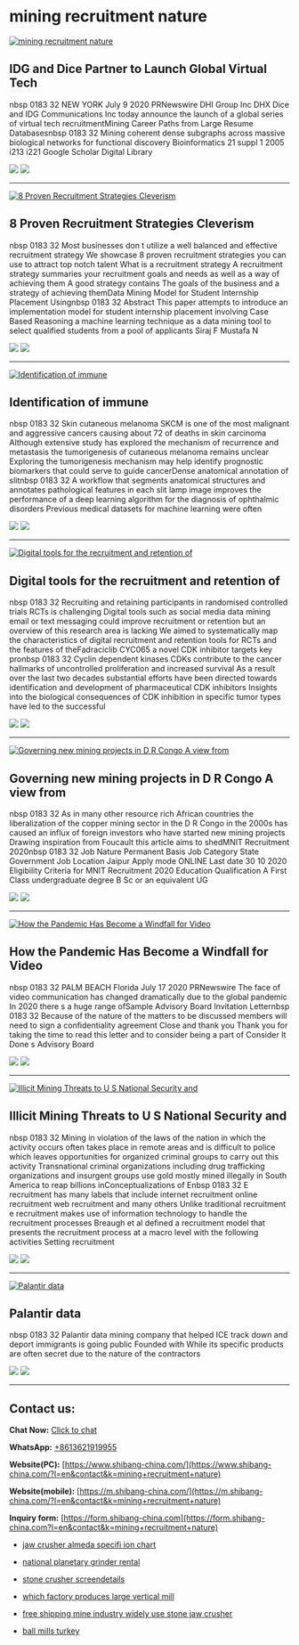 # mining recruitment nature

<a href="https://swt.shibang-china.com/?l=en&img&k=mining+recruitment+nature" target="_blank">![mining recruitment nature](http://static.shibang-china.com/all-800x300/1189.jpg)</a>

## IDG and Dice Partner to Launch Global Virtual Tech
nbsp 0183 32 NEW YORK July 9 2020 PRNewswire  DHI Group Inc DHX Dice and IDG Communications Inc today announce the launch of a global series of virtual tech recruitmentMining Career Paths from Large Resume Databasesnbsp 0183 32 Mining coherent dense subgraphs across massive biological networks for functional discovery Bioinformatics 21 suppl 1 2005 i213 i221 Google Scholar Digital Library


<a href="https://whatsapp.shibangsoft.com/WhatsApp.php" target="_blank" title="WhatsApp">![](http://static.shibang-china.com/icon/whatsapp.png)</a> <a href="https://swt.shibang-china.com/?l=en&icon&k=mining+recruitment+nature" target="_blank">![](http://static.shibang-china.com/icon/chat-en.png)</a>

---

<a href="https://swt.shibang-china.com/?l=en&img&k=mining+recruitment+nature" target="_blank">![8 Proven Recruitment Strategies Cleverism](http://static.shibang-china.com/all-800x300/1038.jpg)</a>

## 8 Proven Recruitment Strategies Cleverism
nbsp 0183 32 Most businesses don t utilize a well balanced and effective recruitment strategy We showcase 8 proven recruitment strategies you can use to attract top notch talent What is a recruitment strategy A recruitment strategy summaries your recruitment goals and needs as well as a way of achieving them A good strategy contains The goals of the business and a strategy of achieving themData Mining Model for Student Internship Placement Usingnbsp 0183 32 Abstract This paper attempts to introduce an implementation model for student internship placement involving Case Based Reasoning a machine learning technique as a data mining tool to select qualified students from a pool of applicants Siraj F Mustafa N


<a href="https://whatsapp.shibangsoft.com/WhatsApp.php" target="_blank" title="WhatsApp">![](http://static.shibang-china.com/icon/whatsapp.png)</a> <a href="https://swt.shibang-china.com/?l=en&icon&k=mining+recruitment+nature" target="_blank">![](http://static.shibang-china.com/icon/chat-en.png)</a>

---

<a href="https://swt.shibang-china.com/?l=en&img&k=mining+recruitment+nature" target="_blank">![Identification of immune](http://static.shibang-china.com/all-800x300/72.jpg)</a>

## Identification of immune
nbsp 0183 32 Skin cutaneous melanoma SKCM is one of the most malignant and aggressive cancers causing about 72 of deaths in skin carcinoma Although extensive study has explored the mechanism of recurrence and metastasis the tumorigenesis of cutaneous melanoma remains unclear Exploring the tumorigenesis mechanism may help identify prognostic biomarkers that could serve to guide cancerDense anatomical annotation of slitnbsp 0183 32 A workflow that segments anatomical structures and annotates pathological features in each slit lamp image improves the performance of a deep learning algorithm for the diagnosis of ophthalmic disorders Previous medical datasets for machine learning were often


<a href="https://whatsapp.shibangsoft.com/WhatsApp.php" target="_blank" title="WhatsApp">![](http://static.shibang-china.com/icon/whatsapp.png)</a> <a href="https://swt.shibang-china.com/?l=en&icon&k=mining+recruitment+nature" target="_blank">![](http://static.shibang-china.com/icon/chat-en.png)</a>

---

<a href="https://swt.shibang-china.com/?l=en&img&k=mining+recruitment+nature" target="_blank">![Digital tools for the recruitment and retention of](http://static.shibang-china.com/all-800x300/51.jpg)</a>

## Digital tools for the recruitment and retention of
nbsp 0183 32 Recruiting and retaining participants in randomised controlled trials RCTs is challenging Digital tools such as social media data mining email or text messaging could improve recruitment or retention but an overview of this research area is lacking We aimed to systematically map the characteristics of digital recruitment and retention tools for RCTs and the features of theFadraciclib CYC065 a novel CDK inhibitor targets key pronbsp 0183 32 Cyclin dependent kinases CDKs contribute to the cancer hallmarks of uncontrolled proliferation and increased survival As a result over the last two decades substantial efforts have been directed towards identification and development of pharmaceutical CDK inhibitors Insights into the biological consequences of CDK inhibition in specific tumor types have led to the successful


<a href="https://whatsapp.shibangsoft.com/WhatsApp.php" target="_blank" title="WhatsApp">![](http://static.shibang-china.com/icon/whatsapp.png)</a> <a href="https://swt.shibang-china.com/?l=en&icon&k=mining+recruitment+nature" target="_blank">![](http://static.shibang-china.com/icon/chat-en.png)</a>

---

<a href="https://swt.shibang-china.com/?l=en&img&k=mining+recruitment+nature" target="_blank">![Governing new mining projects in D R Congo A view from](http://static.shibang-china.com/all-800x300/877.jpg)</a>

## Governing new mining projects in D R Congo A view from
nbsp 0183 32 As in many other resource rich African countries the liberalization of the copper mining sector in the D R Congo in the 2000s has caused an influx of foreign investors who have started new mining projects Drawing inspiration from Foucault this article aims to shedMNIT Recruitment 2020nbsp 0183 32 Job Nature Permanent Basis Job Category State Government Job Location Jaipur Apply mode ONLINE Last date 30 10 2020 Eligibility Criteria for MNIT Recruitment 2020 Education Qualification A First Class undergraduate degree B Sc or an equivalent UG


<a href="https://whatsapp.shibangsoft.com/WhatsApp.php" target="_blank" title="WhatsApp">![](http://static.shibang-china.com/icon/whatsapp.png)</a> <a href="https://swt.shibang-china.com/?l=en&icon&k=mining+recruitment+nature" target="_blank">![](http://static.shibang-china.com/icon/chat-en.png)</a>

---

<a href="https://swt.shibang-china.com/?l=en&img&k=mining+recruitment+nature" target="_blank">![How the Pandemic Has Become a Windfall for Video](http://static.shibang-china.com/all-800x300/1447.jpg)</a>

## How the Pandemic Has Become a Windfall for Video
nbsp 0183 32 PALM BEACH Florida July 17 2020 PRNewswire  The face of video communication has changed dramatically due to the global pandemic In 2020 there s a huge range ofSample Advisory Board Invitation Letternbsp 0183 32 Because of the nature of the matters to be discussed members will need to sign a confidentiality agreement Close and thank you Thank you for taking the time to read this letter and to consider being a part of Consider It Done s Advisory Board


<a href="https://whatsapp.shibangsoft.com/WhatsApp.php" target="_blank" title="WhatsApp">![](http://static.shibang-china.com/icon/whatsapp.png)</a> <a href="https://swt.shibang-china.com/?l=en&icon&k=mining+recruitment+nature" target="_blank">![](http://static.shibang-china.com/icon/chat-en.png)</a>

---

<a href="https://swt.shibang-china.com/?l=en&img&k=mining+recruitment+nature" target="_blank">![Illicit Mining Threats to U S National Security and](http://static.shibang-china.com/all-800x300/254.jpg)</a>

## Illicit Mining Threats to U S National Security and
nbsp 0183 32 Mining in violation of the laws of the nation in which the activity occurs often takes place in remote areas and is difficult to police which leaves opportunities for organized criminal groups to carry out this activity Transnational criminal organizations including drug trafficking organizations and insurgent groups use gold mostly mined illegally in South America to reap billions inConceptualizations of Enbsp 0183 32 E recruitment has many labels that include internet recruitment online recruitment web recruitment and many others Unlike traditional recruitment e recruitment makes use of information technology to handle the recruitment processes Breaugh et al defined a recruitment model that presents the recruitment process at a macro level with the following activities Setting recruitment


<a href="https://whatsapp.shibangsoft.com/WhatsApp.php" target="_blank" title="WhatsApp">![](http://static.shibang-china.com/icon/whatsapp.png)</a> <a href="https://swt.shibang-china.com/?l=en&icon&k=mining+recruitment+nature" target="_blank">![](http://static.shibang-china.com/icon/chat-en.png)</a>

---

<a href="https://swt.shibang-china.com/?l=en&img&k=mining+recruitment+nature" target="_blank">![Palantir data](http://static.shibang-china.com/all-800x300/568.jpg)</a>

## Palantir data
nbsp 0183 32 Palantir data mining company that helped ICE track down and deport immigrants is going public Founded with While its specific products are often secret due to the nature of the contractors

<a href="https://whatsapp.shibangsoft.com/WhatsApp.php" target="_blank" title="WhatsApp">![](http://static.shibang-china.com/icon/whatsapp.png)</a> <a href="https://swt.shibang-china.com/?l=en&icon&k=mining+recruitment+nature" target="_blank">![](http://static.shibang-china.com/icon/chat-en.png)</a>

---
## Contact us:

**Chat Now:** [Click to chat](https://swt.shibang-china.com?l=en&contact&k=mining+recruitment+nature)

**WhatsApp:**  [+8613621919955](https://whatsapp.shibangsoft.com/WhatsApp.php)

**Website(PC):** [https://www.shibang-china.com/](https://www.shibang-china.com/?l=en&contact&k=mining+recruitment+nature)

**Website(mobile):** [https://m.shibang-china.com/](https://m.shibang-china.com/?l=en&contact&k=mining+recruitment+nature)

**Inquiry form:** [https://form.shibang-china.com](https://form.shibang-china.com?l=en&contact&k=mining+recruitment+nature)

* [jaw crusher almeda specifi ion chart](../170/jaw%20crusher%20almeda%20specifi%20ion%20chart.md)

* [national planetary grinder rental](../162/national%20planetary%20grinder%20rental.md)

* [stone crusher screendetails](../161/stone%20crusher%20screendetails.md)

* [which factory produces large vertical mill](../163/which%20factory%20produces%20large%20vertical%20mill.md)

* [free shipping mine industry widely use stone jaw crusher](../167/free%20shipping%20mine%20industry%20widely%20use%20stone%20jaw%20crusher.md)

* [ball mills turkey](../161/ball%20mills%20turkey.md)
